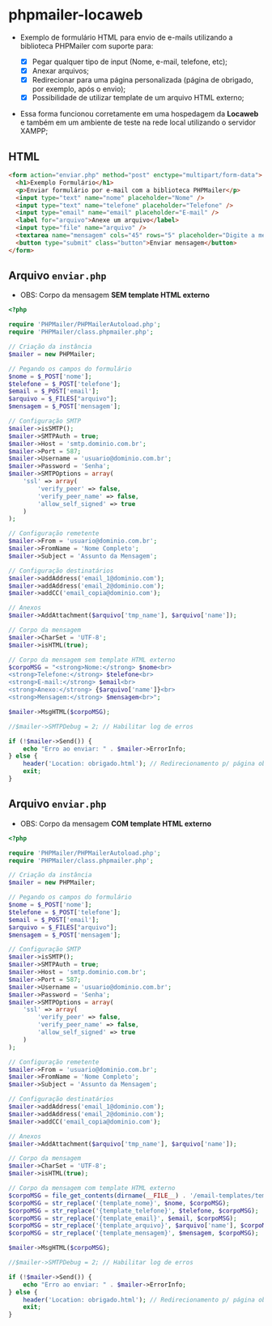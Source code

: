 # phpmailer-locaweb

- Exemplo de formulário HTML para envio de e-mails utilizando a biblioteca PHPMailer com suporte para:

  - [x] Pegar qualquer tipo de input (Nome, e-mail, telefone, etc);
  - [x] Anexar arquivos;
  - [x] Redirecionar para uma página personalizada (página de obrigado, por exemplo, após o envio);
  - [x] Possibilidade de utilizar template de um arquivo HTML externo;

- Essa forma funcionou corretamente em uma hospedagem da **Locaweb** e também em um ambiente de teste na rede local utilizando o servidor XAMPP;

## HTML

```html
<form action="enviar.php" method="post" enctype="multipart/form-data">
  <h1>Exemplo Formulário</h1>
  <p>Enviar formulário por e-mail com a biblioteca PHPMailer</p>
  <input type="text" name="nome" placeholder="Nome" />
  <input type="text" name="telefone" placeholder="Telefone" />
  <input type="email" name="email" placeholder="E-mail" />
  <label for="arquivo">Anexe um arquivo</label>
  <input type="file" name="arquivo" />
  <textarea name="mensagem" cols="45" rows="5" placeholder="Digite a mensagem..."></textarea>
  <button type="submit" class="button">Enviar mensagem</button>
</form>
```

## Arquivo `enviar.php`

- OBS: Corpo da mensagem **SEM template HTML externo**

```php
<?php

require 'PHPMailer/PHPMailerAutoload.php';
require 'PHPMailer/class.phpmailer.php';

// Criação da instância
$mailer = new PHPMailer;

// Pegando os campos do formulário
$nome = $_POST['nome'];
$telefone = $_POST['telefone'];
$email = $_POST['email'];
$arquivo = $_FILES["arquivo"];
$mensagem = $_POST['mensagem'];

// Configuração SMTP
$mailer->isSMTP();
$mailer->SMTPAuth = true;
$mailer->Host = 'smtp.dominio.com.br';
$mailer->Port = 587;
$mailer->Username = 'usuario@dominio.com.br';
$mailer->Password = 'Senha';
$mailer->SMTPOptions = array(
    'ssl' => array(
        'verify_peer' => false,
        'verify_peer_name' => false,
        'allow_self_signed' => true
    )
);

// Configuração remetente
$mailer->From = 'usuario@dominio.com.br';
$mailer->FromName = 'Nome Completo';
$mailer->Subject = 'Assunto da Mensagem';

// Configuração destinatários
$mailer->addAddress('email_1@dominio.com');
$mailer->addAddress('email_2@dominio.com');
$mailer->addCC('email_copia@dominio.com');

// Anexos
$mailer->AddAttachment($arquivo['tmp_name'], $arquivo['name']);

// Corpo da mensagem
$mailer->CharSet = 'UTF-8';
$mailer->isHTML(true);

// Corpo da mensagem sem template HTML externo
$corpoMSG = "<strong>Nome:</strong> $nome<br>
<strong>Telefone:</strong> $telefone<br>
<strong>E-mail:</strong> $email<br>
<strong>Anexo:</strong> {$arquivo['name']}<br>
<strong>Mensagem:</strong> $mensagem<br>";

$mailer->MsgHTML($corpoMSG);

//$mailer->SMTPDebug = 2; // Habilitar log de erros

if (!$mailer->Send()) {
    echo "Erro ao enviar: " . $mailer->ErrorInfo;
} else {
    header('Location: obrigado.html'); // Redirecionamento p/ página obrigado
    exit;
}
```

## Arquivo `enviar.php`

- OBS: Corpo da mensagem **COM template HTML externo**

```php
<?php

require 'PHPMailer/PHPMailerAutoload.php';
require 'PHPMailer/class.phpmailer.php';

// Criação da instância
$mailer = new PHPMailer;

// Pegando os campos do formulário
$nome = $_POST['nome'];
$telefone = $_POST['telefone'];
$email = $_POST['email'];
$arquivo = $_FILES["arquivo"];
$mensagem = $_POST['mensagem'];

// Configuração SMTP
$mailer->isSMTP();
$mailer->SMTPAuth = true;
$mailer->Host = 'smtp.dominio.com.br';
$mailer->Port = 587;
$mailer->Username = 'usuario@dominio.com.br';
$mailer->Password = 'Senha';
$mailer->SMTPOptions = array(
    'ssl' => array(
        'verify_peer' => false,
        'verify_peer_name' => false,
        'allow_self_signed' => true
    )
);

// Configuração remetente
$mailer->From = 'usuario@dominio.com.br';
$mailer->FromName = 'Nome Completo';
$mailer->Subject = 'Assunto da Mensagem';

// Configuração destinatários
$mailer->addAddress('email_1@dominio.com');
$mailer->addAddress('email_2@dominio.com');
$mailer->addCC('email_copia@dominio.com');

// Anexos
$mailer->AddAttachment($arquivo['tmp_name'], $arquivo['name']);

// Corpo da mensagem
$mailer->CharSet = 'UTF-8';
$mailer->isHTML(true);

// Corpo da mensagem com template HTML externo
$corpoMSG = file_get_contents(dirname(__FILE__) . '/email-templates/template1.html');
$corpoMSG = str_replace('{template_nome}', $nome, $corpoMSG);
$corpoMSG = str_replace('{template_telefone}', $telefone, $corpoMSG);
$corpoMSG = str_replace('{template_email}', $email, $corpoMSG);
$corpoMSG = str_replace('{template_arquivo}', $arquivo['name'], $corpoMSG);
$corpoMSG = str_replace('{template_mensagem}', $mensagem, $corpoMSG);

$mailer->MsgHTML($corpoMSG);

//$mailer->SMTPDebug = 2; // Habilitar log de erros

if (!$mailer->Send()) {
    echo "Erro ao enviar: " . $mailer->ErrorInfo;
} else {
    header('Location: obrigado.html'); // Redirecionamento p/ página obrigado
    exit;
}
```
